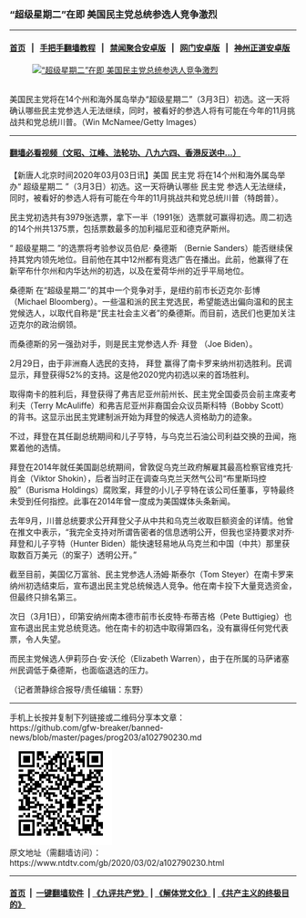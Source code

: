 ### “超级星期二”在即  美国民主党总统参选人竞争激烈
------------------------

#### [首页](https://github.com/gfw-breaker/banned-news/blob/master/README.md) &nbsp;&nbsp;|&nbsp;&nbsp; [手把手翻墙教程](https://github.com/gfw-breaker/guides/wiki) &nbsp;&nbsp;|&nbsp;&nbsp; [禁闻聚合安卓版](https://github.com/gfw-breaker/bn-android) &nbsp;&nbsp;|&nbsp;&nbsp; [网门安卓版](https://github.com/oGate2/oGate) &nbsp;&nbsp;|&nbsp;&nbsp; [神州正道安卓版](https://github.com/SzzdOgate/update) 



<div><div class="featured_image">
 <a href="https://i.ntdtv.com/assets/uploads/2020/03/GettyImages-1208700275.jpg" target="_blank">
  <figure>
   <img alt="“超级星期二”在即  美国民主党总统参选人竞争激烈" src="https://i.ntdtv.com/assets/uploads/2020/03/GettyImages-1208700275-800x450.jpg"/>
  </figure><br/>
 </a>
 <span class="caption">
  美国民主党将在14个州和海外属岛举办“超级星期二”（3月3日）初选。这一天将确认哪些民主党参选人无法继续，同时，被看好的参选人将有可能在今年的11月挑战共和党总统川普。（Win McNamee/Getty Images）
 </span>
</div>
</div><hr/>

#### [翻墙必看视频（文昭、江峰、法轮功、八九六四、香港反送中...）](https://github.com/gfw-breaker/banned-news/blob/master/pages/link3.md)

<div><div class="post_content" itemprop="articleBody">
 <p>
  【新唐人北京时间2020年03月03日讯】美国
  <ok href="https://www.ntdtv.com/gb/民主党.htm">
   民主党
  </ok>
  将在14个州和海外属岛举办“
  <ok href="https://www.ntdtv.com/gb/超级星期二.htm">
   超级星期二
  </ok>
  ”（3月3日）初选。这一天将确认哪些
  <ok href="https://www.ntdtv.com/gb/民主党.htm">
   民主党
  </ok>
  参选人无法继续，同时，被看好的参选人将有可能在今年的11月挑战共和党总统川普（特朗普）。
 </p>
 <p>
  民主党初选共有3979张选票，拿下一半（1991张）选票就可赢得初选。周二初选的14个州共1375票，包括票数最多的加利福尼亚和德克萨斯州。
 </p>
 <p>
  “
  <ok href="https://www.ntdtv.com/gb/超级星期二.htm">
   超级星期二
  </ok>
  ”的选票将考验参议员伯尼·
  <ok href="https://www.ntdtv.com/gb/桑德斯.htm">
   桑德斯
  </ok>
  （Bernie Sanders）能否继续保持其党内领先地位。目前他在其中12州都有竞选广告在播出。此前，他赢得了在新罕布什尔州和内华达州的初选，以及在爱荷华州的近乎平局地位。
 </p>
 <p>
  <ok href="https://www.ntdtv.com/gb/桑德斯.htm">
   桑德斯
  </ok>
  在“超级星期二”的其中一个竞争对手，是纽约前市长迈克尔·彭博（Michael Bloomberg）。一些温和派的民主党选民，希望能选出偏向温和的民主党候选人，以取代自称是“民主社会主义者”的桑德斯。而目前，选民们也更加关注迈克尔的政治纲领。
 </p>
 <p>
  而桑德斯的另一强劲对手，则是民主党参选人乔·
  <ok href="https://www.ntdtv.com/gb/拜登.htm">
   拜登
  </ok>
  （Joe Biden）。
 </p>
 <p>
  2月29日，由于非洲裔人选民的支持，
  <ok href="https://www.ntdtv.com/gb/拜登.htm">
   拜登
  </ok>
  赢得了南卡罗来纳州初选胜利。民调显示，拜登获得52%的支持。这是他2020党内初选以来的首场胜利。
 </p>
 <p>
  取得南卡的胜利后，拜登获得了弗吉尼亚州前州长、民主党全国委员会前主席麦考利夫（Terry McAuliffe）和弗吉尼亚州非裔国会众议员斯科特（Bobby Scott）的背书。这显示出民主党建制派开始为拜登的候选人资格助力的迹象。
 </p>
 <p>
  不过，拜登在其任副总统期间和儿子亨特，与乌克兰石油公司利益交换的丑闻，拖累着他的选情。
 </p>
 <p>
  拜登在2014年就任美国副总统期间，曾敦促乌克兰政府解雇其最高检察官维克托·肖金（Viktor Shokin），后者当时正在调查乌克兰天然气公司“布里斯玛控股”（Burisma Holdings）腐败案，拜登的小儿子亨特在该公司任董事，亨特最终未受到任何指控。此事在2014年曾一度成为美国媒体头条新闻。
 </p>
 <p>
  去年9月，川普总统要求公开拜登父子从中共和乌克兰收取巨额资金的详情。他曾在推文中表示，“我完全支持对所谓告密者的信息透明公开，但我也坚持要求对乔·拜登和儿子亨特（Hunter Biden）能快速轻易地从乌克兰和中国（中共）那里获取数百万美元（的案子）透明公开。”
 </p>
 <p>
  截至目前，美国亿万富翁、民主党参选人汤姆·斯泰尔（Tom Steyer）在南卡罗来纳州初选结束后，宣布退出民主党总统候选人竞争。他在南卡投下大量竞选资金，但最终只排名第三。
 </p>
 <p>
  次日（3月1日），印第安纳州南本德市前市长皮特·布蒂吉格（Pete Buttigieg）也宣布退出民主党总统竞选。他在南卡的初选中取得第四名，没有赢得任何党代表票，令人失望。
 </p>
 <p>
  而民主党候选人伊莉莎白·安·沃伦（Elizabeth Warren），由于在所属的马萨诸塞州民调低于桑德斯，也面临退选的压力。
 </p>
 <p>
  （记者萧静综合报导/责任编辑：东野）
 </p>
 <div class="single_ad">
 </div>
</div>
</div>
<hr/>
手机上长按并复制下列链接或二维码分享本文章：<br/>
https://github.com/gfw-breaker/banned-news/blob/master/pages/prog203/a102790230.md <br/>
<a href='https://github.com/gfw-breaker/banned-news/blob/master/pages/prog203/a102790230.md'><img src='https://github.com/gfw-breaker/banned-news/blob/master/pages/prog203/a102790230.md.png'/></a> <br/>
原文地址（需翻墙访问）：https://www.ntdtv.com/gb/2020/03/02/a102790230.html


------------------------
#### [首页](https://github.com/gfw-breaker/banned-news/blob/master/README.md) &nbsp;|&nbsp; [一键翻墙软件](https://github.com/gfw-breaker/nogfw/blob/master/README.md) &nbsp;| [《九评共产党》](https://github.com/gfw-breaker/9ping.md/blob/master/README.md#九评之一评共产党是什么) | [《解体党文化》](https://github.com/gfw-breaker/jtdwh.md/blob/master/README.md) | [《共产主义的终极目的》](https://github.com/gfw-breaker/gczydzjmd.md/blob/master/README.md)


<img src='http://gfw-breaker.win/banned-news/pages/prog203/a102790230.md' width='0px' height='0px'/>